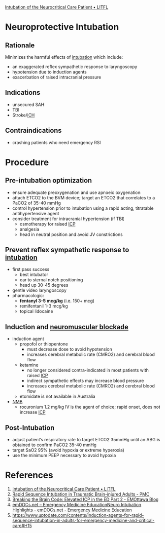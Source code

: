 [Intubation of the Neurocritical Care Patient • LITFL](https://litfl.com/intubation-of-the-neurocritical-care-patient/)

# Neuroprotective Intubation
## Rationale
Minimizes the harmful effects of [intubation](Intubation.md) which include:

-   an exaggerated reflex sympathetic response to laryngoscopy
-   hypotension due to induction agents
-   exacerbation of raised intracranial pressure

## Indications
- unsecured SAH
- TBI
- Stroke/[ICH](../Neuro%20Critical%20Care/Intracranial%20Hemorrhage.md)

## Contraindications
- crashing patients who need emergency RSI

# Procedure
## Pre-intubation optimization
- ensure adequate preoxygenation and use apnoeic oxygenation
- attach ETCO2 to the BVM device; target an ETCO2 that correlates to a PaCO2 of 35-40 mmHg
- control hypertension prior to intubation using a rapid acting, titratable antihypertensive agent
- consider treatment for intracranial hypertension (if TBI)
	- osmotherapy for raised [ICP](../Neuro%20Critical%20Care/Elevated%20ICP.md)
	- analgesia
	- head in neutral position and avoid JV constrictions

## Prevent reflex sympathetic response to [intubation](Intubation.md)
- first pass success
	- best intubator
	- ear to sternal notch positioning
	- head up 30-45 degrees
- gentle video laryngoscopy
- pharmacologic:
	- **fentanyl 3-5 mcg/kg** (i.e. 150+ mcg)
	- remifentanil 1-3 mcg/kg
	- topical lidocaine

## Induction and [neuromuscular blockade](Neuromuscular%20Blockade.md)
- induction agent
	- propofol or thiopentone
	    -   must decrease dose to avoid hypotension
	    -   increases cerebral metabolic rate (CMRO2) and cerebral blood flow
	-   ketamine
	    -   no longer considered contra-indicated in most patients with raised [ICP](../Neuro%20Critical%20Care/Elevated%20ICP.md)
	    -   indirect sympathetic effects may increase blood pressure
	    -   increases cerebral metabolic rate (CMRO2) and cerebral blood flow
	-   etomidate is not available in Australia
- [NMB](Neuromuscular%20Blockade.md)
	- rocuronium 1.2 mg/kg IV is the agent of choice; rapid onset, does not increase [ICP](../Neuro%20Critical%20Care/Elevated%20ICP.md)

## Post-Intubation
-   adjust patient’s respiratory rate to target ETCO2 35mmHg until an ABG is obtained to confirm PaCO2 35-40 mmHg
-   target SaO2 95% (avoid hypoxia or extreme hyperoxia)
-   use the minimum PEEP necessary to avoid hypoxia

# References
1. [Intubation of the Neurocritical Care Patient • LITFL](https://litfl.com/intubation-of-the-neurocritical-care-patient/)
2. [Rapid Sequence Intubation in Traumatic Brain-injured Adults - PMC](https://www.ncbi.nlm.nih.gov/pmc/articles/PMC6017125/)
3. [Breaking the Brain Code: Elevated ICP in the ED Part 2 - EMOttawa Blog](https://emottawablog.com/2021/04/breaking-the-brain-elevated-icp-in-the-ed-part-2/)
4. [emDOCs.net – Emergency Medicine EducationNeuro Intubation Highlights - emDOCs.net - Emergency Medicine Education](http://www.emdocs.net/neuro-intubation-highlights/)
5. https://www.uptodate.com/contents/induction-agents-for-rapid-sequence-intubation-in-adults-for-emergency-medicine-and-critical-care#H15